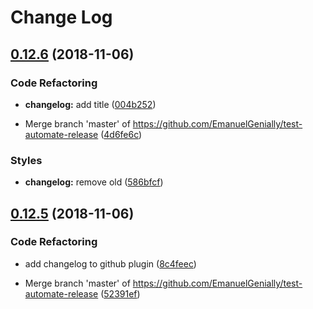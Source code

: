 # Change Log

## [0.12.6](https://github.com/EmanuelGenially/test-automate-release/compare/v0.12.5...v0.12.6) (2018-11-06)


### Code Refactoring

* **changelog:** add title ([004b252](https://github.com/EmanuelGenially/test-automate-release/commit/004b252))


* Merge branch 'master' of https://github.com/EmanuelGenially/test-automate-release ([4d6fe6c](https://github.com/EmanuelGenially/test-automate-release/commit/4d6fe6c))


### Styles

* **changelog:** remove old ([586bfcf](https://github.com/EmanuelGenially/test-automate-release/commit/586bfcf))

## [0.12.5](https://github.com/EmanuelGenially/test-automate-release/compare/v0.12.4...v0.12.5) (2018-11-06)

### Code Refactoring

- add changelog to github plugin ([8c4feec](https://github.com/EmanuelGenially/test-automate-release/commit/8c4feec))

* Merge branch 'master' of https://github.com/EmanuelGenially/test-automate-release ([52391ef](https://github.com/EmanuelGenially/test-automate-release/commit/52391ef))
